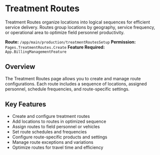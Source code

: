 # Treatment Routes

Treatment Routes organize locations into logical sequences for efficient service delivery. Routes group locations by geography, service frequency, or operational area to optimize field personnel productivity.

**Route:** `/app/main/production/treatmentRoutesSetup`
**Permission:** `Pages.TreatmentRoutes.Create`
**Feature Required:** `App.BillingManagementFeature`

## Overview

The Treatment Routes page allows you to create and manage route configurations. Each route includes a sequence of locations, assigned personnel, schedule frequencies, and route-specific settings.

## Key Features

* Create and configure treatment routes
* Add locations to routes in optimized sequence
* Assign routes to field personnel or vehicles
* Set route schedules and frequencies
* Configure route-specific products and settings
* Manage route exceptions and variations
* Optimize routes for travel time and efficiency

